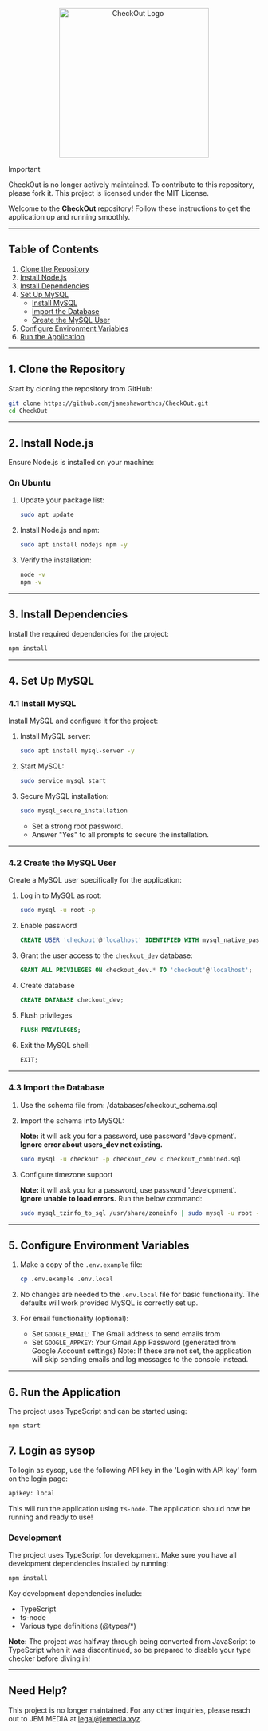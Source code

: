 <p align="center">
  <picture>
    <source media="(prefers-color-scheme: dark)" 
            srcset="https://checkout.ac/static/images/1.3-white.png">
    <img width="300" alt="CheckOut Logo" 
         src="https://checkout.ac/static/images/chk_d_v.svg">
  </picture>
</p>

> [!IMPORTANT]  
> CheckOut is no longer actively maintained. To contribute to this repository, please fork it. This project is licensed under the MIT License.

Welcome to the **CheckOut** repository! Follow these instructions to get the application up and running smoothly.

---

## **Table of Contents**

1. [Clone the Repository](#1-clone-the-repository)
2. [Install Node.js](#2-install-nodejs)
3. [Install Dependencies](#3-install-dependencies)
4. [Set Up MySQL](#4-set-up-mysql)
   - [Install MySQL](#41-install-mysql)
   - [Import the Database](#42-import-the-database)
   - [Create the MySQL User](#43-create-the-mysql-user)
5. [Configure Environment Variables](#5-configure-environment-variables)
6. [Run the Application](#6-run-the-application)

---

## **1. Clone the Repository**

Start by cloning the repository from GitHub:

```bash
git clone https://github.com/jameshaworthcs/CheckOut.git
cd CheckOut
```

---

## **2. Install Node.js**

Ensure Node.js is installed on your machine:

### **On Ubuntu**

1. Update your package list:
   ```bash
   sudo apt update
   ```
2. Install Node.js and npm:
   ```bash
   sudo apt install nodejs npm -y
   ```
3. Verify the installation:
   ```bash
   node -v
   npm -v
   ```

---

## **3. Install Dependencies**

Install the required dependencies for the project:

```bash
npm install
```

---

## **4. Set Up MySQL**

### **4.1 Install MySQL**

Install MySQL and configure it for the project:

1. Install MySQL server:
   ```bash
   sudo apt install mysql-server -y
   ```
2. Start MySQL:
   ```bash
   sudo service mysql start
   ```
3. Secure MySQL installation:
   ```bash
   sudo mysql_secure_installation
   ```
   - Set a strong root password.
   - Answer "Yes" to all prompts to secure the installation.

---

### **4.2 Create the MySQL User**

Create a MySQL user specifically for the application:

1. Log in to MySQL as root:
   ```bash
   sudo mysql -u root -p
   ```
2. Enable password
   ```sql
   CREATE USER 'checkout'@'localhost' IDENTIFIED WITH mysql_native_password BY 'development';
   ```
3. Grant the user access to the `checkout_dev` database:
   ```sql
   GRANT ALL PRIVILEGES ON checkout_dev.* TO 'checkout'@'localhost';
   ```
4. Create database
   ```sql
   CREATE DATABASE checkout_dev;
   ```
5. Flush privileges
   ```sql
   FLUSH PRIVILEGES;
   ```
6. Exit the MySQL shell:
   ```sql
   EXIT;
   ```

---

### **4.3 Import the Database**

1. Use the schema file from: /databases/checkout_schema.sql

2. Import the schema into MySQL:

   **Note:** it will ask you for a password, use password 'development'. **Ignore error about users_dev not existing.**

   ```bash
   sudo mysql -u checkout -p checkout_dev < checkout_combined.sql
   ```

3. Configure timezone support

   **Note:** it will ask you for a password, use password 'development'. **Ignore unable to load errors.**
   Run the below command:

   ```bash
   sudo mysql_tzinfo_to_sql /usr/share/zoneinfo | sudo mysql -u root -p mysql
   ```

---

## **5. Configure Environment Variables**

1. Make a copy of the `.env.example` file:
   ```bash
   cp .env.example .env.local
   ```
2. No changes are needed to the `.env.local` file for basic functionality. The defaults will work provided MySQL is correctly set up.

3. For email functionality (optional):
   - Set `GOOGLE_EMAIL`: The Gmail address to send emails from
   - Set `GOOGLE_APPKEY`: Your Gmail App Password (generated from Google Account settings)
   Note: If these are not set, the application will skip sending emails and log messages to the console instead.

---

## **6. Run the Application**

The project uses TypeScript and can be started using:

```bash
npm start
```

## **7. Login as sysop**

To login as sysop, use the following API key in the 'Login with API key' form on the login page:

```bash
apikey: local
```

This will run the application using `ts-node`. The application should now be running and ready to use!

### **Development**

The project uses TypeScript for development. Make sure you have all development dependencies installed by running:

```bash
npm install
```

Key development dependencies include:

- TypeScript
- ts-node
- Various type definitions (@types/\*)

**Note:** The project was halfway through being converted from JavaScript to TypeScript when it was discontinued, so be prepared to disable your type checker before diving in!

---

## **Need Help?**

This project is no longer maintained. For any other inquiries, please reach out to JEM MEDIA at legal@jemedia.xyz.
